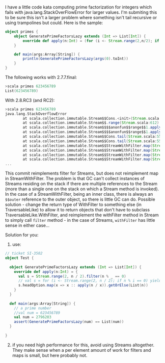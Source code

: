 I have a little code kata computing prime factorization for integers which fails with java.lang.StackOverFlowError for larger values. I'm submiting this to be sure this isn't a larger problem where something isn't tail recursive or using trampolines but could. Here is the sample:

```scala
object primes {
    object GeneratePrimeFactorsLazy extends (Int => List[Int]) {
		override def apply(n:Int) = (for (i <- Stream.range(2,n/2); if n % i == 0 ) yield (i)).headOption.map{x => x :: apply(n / x)}.getOrElse(List(n))
	}

	def main(args:Array[String]) {
		println(GeneratePrimeFactorsLazy(args(0).toInt))		
	}
}
```

The following works with 2.7.7.final:
```scala
>scala primes 623456789
List(623456789)
```
With 2.8.RC3 (and RC2):
```scala
>scala primes 623456789
java.lang.StackOverflowError
        at scala.collection.immutable.Stream$$Cons.<init>(Stream.scala:550)
        at scala.collection.immutable.Stream$$.range(Stream.scala:612)
        at scala.collection.immutable.Stream$$$$anonfun$$range$$1.apply(Stream.scala:612)
        at scala.collection.immutable.Stream$$$$anonfun$$range$$1.apply(Stream.scala:612)
        at scala.collection.immutable.Stream$$Cons.tail(Stream.scala:556)
        at scala.collection.immutable.Stream$$Cons.tail(Stream.scala:550)
        at scala.collection.immutable.Stream$$StreamWithFilter.map(Stream.scala:222)
        at scala.collection.immutable.Stream$$StreamWithFilter.map(Stream.scala:222)
        at scala.collection.immutable.Stream$$StreamWithFilter.map(Stream.scala:222)
        at scala.collection.immutable.Stream$$StreamWithFilter.map(Stream.scala:222)
...
```
This commit reimplements filter for Streams, but does not reimplement map in StreamWithFilter.
The problem is that GC can't collect instances of Streams residing on the stack if there are multiple references to the Stream (more than a single one on the stack on which a Stream method is invoked). In the case of a StreamWithFilter, being an inner class, there is always an `$$outer` reference to the outer object, so there is little GC can do. Possible solution - change the return type of WithFilter to something else (in TraversableLike) to allow it to return objects that don't have to subclass TraversableLike.WithFilter, and reimplement the withFilter method in Stream to simply call `filter` method - in the case of Streams, `withFilter` has little sense in either case...

Solution for you:
1) use:

```scala
// ticket SI-3502
object Test {
  
  object GeneratePrimeFactorsLazy extends (Int => List[Int]) {
    override def apply(n:Int) = {
      val s = Stream.range(2, n / 2).filter(n % _ == 0)
      // val s = for (i <- Stream.range(2, n / 2); if n % i == 0) yield i // avoid this - it invokes `withFilter` instead of `filter`
      s.headOption.map(x => x :: apply(n / x)).getOrElse(List(n))
    }
  }
  
  def main(args:Array[String]) {
    // a prime number
    //val num = 623456789
    val num = 2796203
    assert(GeneratePrimeFactorsLazy(num) == List(num))
  }
  
}
```

2) if you need high performance for this, avoid using Streams altogether. They make sense when a per element amount of work for filters and maps is small, but here probably not.
